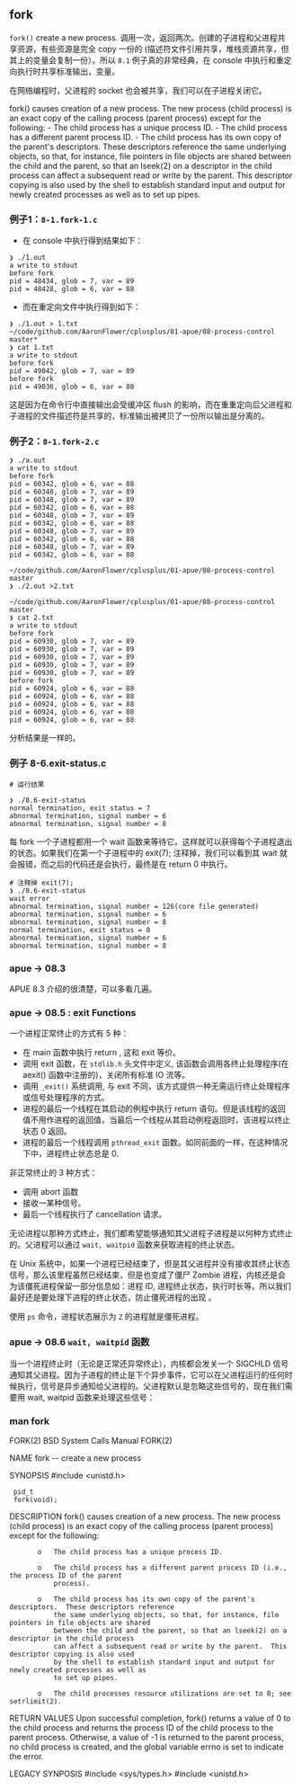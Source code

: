 ## fork

`fork()` create a new process. 调用一次，返回两次。创建的子进程和父进程共享资源，有些资源是完全 copy 一份的 (描述符文件引用共享，堆栈资源共享，但其上的变量会复制一份）。所以 `8.1` 例子真的非常经典，在 console 中执行和重定向执行时共享标准输出，变量。

在网络编程时，父进程的 socket 也会被共享，我们可以在子进程关闭它。

fork() causes creation of a new process. The new process (child process) is an exact copy of the calling process (parent process) except for the following:
    - The child process has a unique process ID.
    - The child process has a different parent process ID.
    - The child process has its own copy of the parent's descriptors.  These descriptors reference the same underlying objects, so that, for instance, file pointers in file objects are shared between the child and the parent, so that an lseek(2) on a descriptor in the child process can affect a subsequent read or write by the parent.  This descriptor copying is also used by the shell to establish standard input and output for newly created processes as well as to set up pipes.

### 例子1：`8-1.fork-1.c`

- 在 console 中执行得到结果如下：

```
❯ ./1.out
a write to stdout
before fork
pid = 48434, glob = 7, var = 89
pid = 48428, glob = 6, var = 88

```
- 而在重定向文件中执行得到如下：

```
❯ ./1.out > 1.txt
~/code/github.com/AaronFlower/cplusplus/01-apue/08-process-control master*
❯ cat 1.txt
a write to stdout
before fork
pid = 49042, glob = 7, var = 89
before fork
pid = 49036, glob = 6, var = 88

```
这是因为在命令行中直接输出会受缓冲区 flush 的影响，而在重重定向后父进程和子进程的文件描述符是共享的，标准输出被拷贝了一份所以输出是分离的。

### 例子2：`8-1.fork-2.c`

```
❯ ./a.out
a write to stdout
before fork
pid = 60342, glob = 6, var = 88
pid = 60348, glob = 7, var = 89
pid = 60348, glob = 7, var = 89
pid = 60342, glob = 6, var = 88
pid = 60348, glob = 7, var = 89
pid = 60342, glob = 6, var = 88
pid = 60348, glob = 7, var = 89
pid = 60342, glob = 6, var = 88
pid = 60348, glob = 7, var = 89
pid = 60342, glob = 6, var = 88

~/code/github.com/AaronFlower/cplusplus/01-apue/08-process-control master
❯ ./2.out >2.txt

~/code/github.com/AaronFlower/cplusplus/01-apue/08-process-control master
❯ cat 2.txt
a write to stdout
before fork
pid = 60930, glob = 7, var = 89
pid = 60930, glob = 7, var = 89
pid = 60930, glob = 7, var = 89
pid = 60930, glob = 7, var = 89
pid = 60930, glob = 7, var = 89
before fork
pid = 60924, glob = 6, var = 88
pid = 60924, glob = 6, var = 88
pid = 60924, glob = 6, var = 88
pid = 60924, glob = 6, var = 88
pid = 60924, glob = 6, var = 88
```

分析结果是一样的。

### 例子 8-6.exit-status.c

```
# 运行结果

❯ ./8.6-exit-status
normal termination, exit status = 7
abnormal termination, signal number = 6
abnormal termination, signal number = 8

```

每 fork 一个子进程都用一个 wait 函数来等待它。这样就可以获得每个子进程退出的状态。如果我们在第一个子进程中的 exit(7); 注释掉，我们可以看到其 wait 就会报错，而之后的代码还是会执行，最终是在 return 0 中执行。

```
# 注释掉 exit(7);
❯ ./8.6-exit-status
wait error
abnormal termination, signal number = 126(core file generated)
abnormal termination, signal number = 6
abnormal termination, signal number = 8
normal termination, exit status = 0
abnormal termination, signal number = 6
abnormal termination, signal number = 8

```

### apue -> 08.3

APUE 8.3 介绍的很清楚，可以多看几遍。

### apue -> 08.5 : exit Functions

一个进程正常终止的方式有 5 种：

- 在 main 函数中执行 return , 这和 exit 等价。
- 调用 exit 函数，在 `stdlib.h` 头文件中定义, 该函数会调用各终止处理程序(在 aexit() 函数中注册的)，关闭所有标准 IO 流等。
- 调用 `_exit()` 系统调用, 与 exit 不同，该方式提供一种无需运行终止处理程序或信号处理程序的方式。
- 进程的最后一个线程在其启动的例程中执行 return 语句。但是该线程的返回值不用作进程的返回值，当最后一个线程从其启动例程返回时，该进程以终止状态 0 返回。
- 进程的最后一个线程调用 `pthread_exit` 函数。如同前面的一样，在这种情况下中，进程终止状态总是 0.

非正常终止的 3 种方式：

- 调用 abort 函数
- 接收一某种信号。
- 最后一个线程执行了 cancellation 请求。

无论进程以那种方式终止，我们都希望能够通知其父进程子进程是以何种方式终止的。父进程可以通过 `wait, waitpid` 函数来获取进程的终止状态。

在 Unix 系统中，如果一个进程已经结束了，但是其父进程并没有接收其终止状态信号，那么该里程虽然已经结束，但是也变成了僵尸 Zombie 进程，内核还是会为该僵死进程保留一部分信息如：进程 ID, 进程终止状态，执行时长等。所以我们最好还是要处理下进程的终止状态，防止僵死进程的出现 。

使用 `ps` 命令，进程状态展示为 `Z` 的进程就是僵死进程。

### apue -> 08.6 `wait, waitpid` 函数

当一个进程终止时（无论是正常还异常终止），内核都会发关一个 SIGCHLD 信号通知其父进程。因为子进程的终止是下个异步事件，它可以在父进程运行的任何时候执行，信号是异步通知给父进程的。父进程默认是忽略这些信号的，现在我们需要用 wait, waitpid 函数来处理这些信号：


### man fork

FORK(2)                     BSD System Calls Manual                    FORK(2)

NAME
     fork -- create a new process

SYNOPSIS
     #include <unistd.h>

     pid_t
     fork(void);

DESCRIPTION
     fork() causes creation of a new process.  The new process (child process) is an exact copy of the
     calling process (parent process) except for the following:

           o   The child process has a unique process ID.

           o   The child process has a different parent process ID (i.e., the process ID of the parent
               process).

           o   The child process has its own copy of the parent's descriptors.  These descriptors reference
               the same underlying objects, so that, for instance, file pointers in file objects are shared
               between the child and the parent, so that an lseek(2) on a descriptor in the child process
               can affect a subsequent read or write by the parent.  This descriptor copying is also used
               by the shell to establish standard input and output for newly created processes as well as
               to set up pipes.

           o   The child processes resource utilizations are set to 0; see setrlimit(2).

RETURN VALUES
     Upon successful completion, fork() returns a value of 0 to the child process and returns the process
     ID of the child process to the parent process.  Otherwise, a value of -1 is returned to the parent
     process, no child process is created, and the global variable errno is set to indicate the error.

LEGACY SYNPOSIS
    #include <sys/types.h>
    #include <unistd.h>
